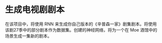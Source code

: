 # 生成电视剧剧本

在该项目中，将使用 RNN 来生成你自己版本的《辛普森一家》剧集剧本。将使用该剧27季中的部分剧本作为数据集。创建的神经网络，将为一个在 Moe 酒馆中的场景生成一集新的剧本。

